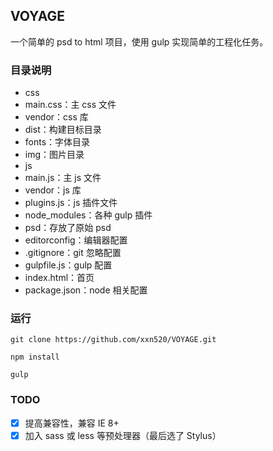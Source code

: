 ## VOYAGE

一个简单的 psd to html 项目，使用 gulp 实现简单的工程化任务。

### 目录说明

- css
 - main.css：主 css 文件
 - vendor：css 库
- dist：构建目标目录
- fonts：字体目录
- img：图片目录
- js
 - main.js：主 js 文件
 - vendor：js 库
 - plugins.js：js 插件文件
- node_modules：各种 gulp 插件
- psd：存放了原始 psd
- editorconfig：编辑器配置
- .gitignore：git 忽略配置
- gulpfile.js：gulp 配置
- index.html：首页
- package.json：node 相关配置

### 运行

```
git clone https://github.com/xxn520/VOYAGE.git

npm install

gulp
```

### TODO

- [x] 提高兼容性，兼容 IE 8+
- [x] 加入 sass 或 less 等预处理器（最后选了 Stylus）
